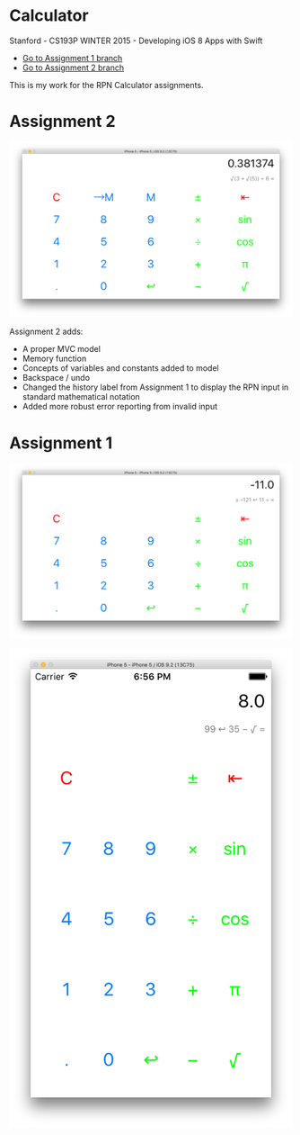 # Calculator

Stanford - CS193P WINTER 2015 - Developing iOS 8 Apps with Swift

- [Go to Assignment 1 branch](https://github.com/fgantt/RPNCalculator/tree/assignment1)
- [Go to Assignment 2 branch](https://github.com/fgantt/RPNCalculator/tree/assignment2)

This is my work for the RPN Calculator assignments.

# Assignment 2
![landscape2](/Screenshots/landscape-assignment2.png)

Assignment 2 adds:
- A proper MVC model
- Memory function
- Concepts of variables and constants added to model
- Backspace / undo
- Changed the history label from Assignment 1 to display the RPN input in standard mathematical notation
- Added more robust error reporting from invalid input

# Assignment 1
![landscape](/Screenshots/landscape.png)

![portrait](/Screenshots/portrait.png)
